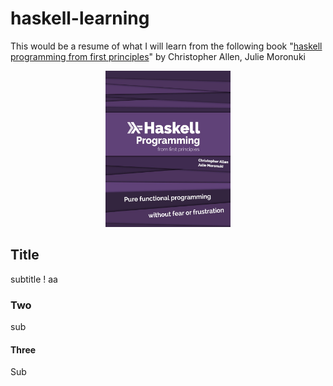 # haskell-learning
This would be a resume of what I will learn from the following book "[haskell programming from first principles](https://www.goodreads.com/book/show/25587599-haskell-programming?from_search=true)" by Christopher Allen, Julie Moronuki 

<center>
<img style="fload" left; src="https://github.com/dowday/haskell-learning/blob/master/images/cover-haskell-book.jpg" width="200" height="250">
</center>
<!---
![alt text](https://github.com/dowday/haskell-learning/blob/master/images/cover-haskell-book.jpg "Logo Title Text 1")
your comment goes here
and here
-->
<!DOCTYPE html>

## Title
subtitle ! aa
### Two
sub

#### Three
Sub
